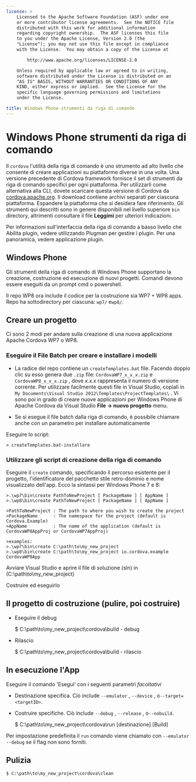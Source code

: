 ```yaml
---
license: >
    Licensed to the Apache Software Foundation (ASF) under one
    or more contributor license agreements.  See the NOTICE file
    distributed with this work for additional information
    regarding copyright ownership.  The ASF licenses this file
    to you under the Apache License, Version 2.0 (the
    "License"); you may not use this file except in compliance
    with the License.  You may obtain a copy of the License at

        http://www.apache.org/licenses/LICENSE-2.0

    Unless required by applicable law or agreed to in writing,
    software distributed under the License is distributed on an
    "AS IS" BASIS, WITHOUT WARRANTIES OR CONDITIONS OF ANY
    KIND, either express or implied.  See the License for the
    specific language governing permissions and limitations
    under the License.

title: Windows Phone strumenti da riga di comando
---
```


# Windows Phone strumenti da riga di comando

Il `cordova` l'utilità della riga di comando è uno strumento ad alto livello che consente di creare applicazioni su piattaforme diverse in una volta. Una versione precedente di Cordova framework fornisce il set di strumenti da riga di comando specifici per ogni piattaforma. Per utilizzarli come alternativa alla CLI, dovete scaricare questa versione di Cordova da [cordova.apache.org][1]. Il download contiene archivi separati per ciascuna piattaforma. Espandere la piattaforma che si desidera fare riferimento. Gli strumenti qui descritti sono in genere disponibili nel livello superiore `bin` directory, altrimenti consultare il file **Leggimi** per ulteriori indicazioni.

 [1]: http://cordova.apache.org

Per informazioni sull'interfaccia della riga di comando a basso livello che Abilita plugin, vedere utilizzando Plugman per gestire i plugin. Per una panoramica, vedere applicazione plugin.

## Windows Phone

Gli strumenti della riga di comando di Windows Phone supportano la creazione, costruzione ed esecuzione di nuovi progetti. Comandi devono essere eseguiti da un prompt cmd o powershell.

Il repo WP8 ora include il codice per la costruzione sia WP7 + WP8 apps. Repo ha sottodirectory per ciascuna: `wp7/` e`wp8/`.

## Creare un progetto

Ci sono 2 modi per andare sulla creazione di una nuova applicazione Apache Cordova WP7 o WP8.

### Eseguire il File Batch per creare e installare i modelli

*   La radice del repo contiene un `createTemplates.bat` file. Facendo doppio clic su esso genera due `.zip` file: `CordovaWP7_x_x_x.zip` e `CordovaWP8_x_x_x.zip` , dove *x.x.x* rappresenta il numero di versione corrente. Per utilizzare facilmente questi file in Visual Studio, copiali in `My Documents\Visual Studio
2012\Templates\ProjectTemplates\` . Vi sono poi in grado di creare nuove applicazioni per Windows Phone di Apache Cordova da Visual Studio **File → nuovo progetto** menu.

*   Se si esegue il file batch dalla riga di comando, è possibile chiamare anche con un parametro per installare automaticamente

Eseguire lo script:

    > createTemplates.bat-installare
    

### Utilizzare gli script di creazione della riga di comando

Eseguire il `create` comando, specificando il percorso esistente per il progetto, l'identificatore del pacchetto stile retro-dominio e nome visualizzato dell'app. Ecco la sintassi per Windows Phone 7 e 8:

    >.\wp7\bin\create PathToNewProject [ PackageName ] [ AppName ]
    >.\wp8\bin\create PathToNewProject [ PackageName ] [ AppName ]
    
    >PathToNewProject : The path to where you wish to create the project
    >PackageName      : The namespace for the project (default is Cordova.Example)
    >AppName          : The name of the application (default is CordovaWP8AppProj or CordovaWP7AppProj)
    
    >examples:
    >.\wp7\bin\create C:\path\to\my_new_project
    >.\wp8\bin\create C:\path\to\my_new_project io.cordova.example CordovaWP8App
    

Avviare Visual Studio e aprire il file di soluzione (sln) in (C:\path\to\my\_new\_project)

Costruire ed eseguirlo

## Il progetto di costruzione (pulire, poi costruire)

*   Eseguire il debug
    
    $ C:\path\to\my\_new\_project\cordova\build - debug

*   Rilascio
    
    $ C:\path\to\my\_new\_project\cordova\build - rilascio

## In esecuzione l'App

Eseguire il comando 'Esegui' con i seguenti parametri *facoltativi*

*   Destinazione specifica. Ciò include `--emulator` , `--device` , o`--target=<targetID>`.

*   Costruire specifiche. Ciò include `--debug` , `--release` , o`--nobuild`.
    
    $ C:\path\to\my\_new\_project\cordova\run \[destinazione\] \[Build\]

Per impostazione predefinita il `run` comando viene chiamato con `--emulator --debug` se il flag non sono forniti.

## Pulizia

    $ C:\path\to\my_new_project\cordova\clean